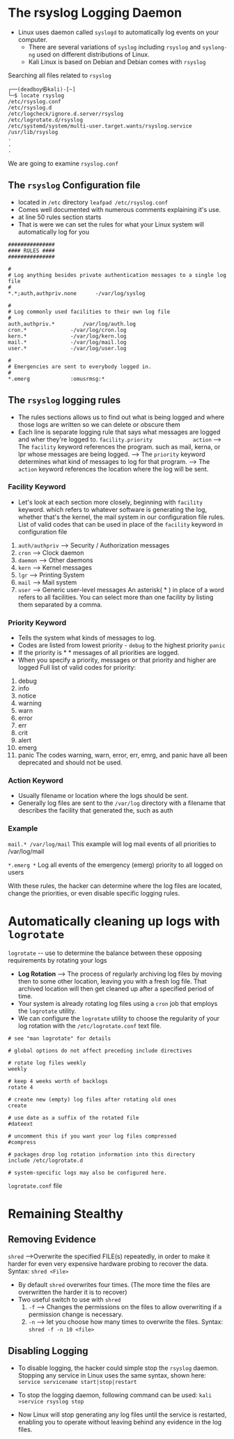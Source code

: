 # The rsyslog Logging Daemon
- Linux uses daemon called `syslogd` to automatically log events on your computer.
	- There are several variations of `syslog` including `rsyslog` and `syslong-ng` used on different distributions of Linux.
	- Kali Linux is based on Debian and Debian comes with `rsyslog`

Searching all files related to `rsyslog`
```
┌──(deadboy㉿kali)-[~]
└─$ locate rsyslog
/etc/rsyslog.conf
/etc/rsyslog.d
/etc/logcheck/ignore.d.server/rsyslog
/etc/logrotate.d/rsyslog
/etc/systemd/system/multi-user.target.wants/rsyslog.service
/usr/lib/rsyslog
.
.
.
```
We are going to examine `rsyslog.conf`
## The `rsyslog` Configuration file
- located in `/etc` directory
`leafpad /etc/rsyslog.conf`
- Comes well documented with numerous comments explaining it's use.
- at line 50 rules section starts
- That is were we can set the rules for what your Linux system will automatically log for you
```
###############
#### RULES ####
###############

#
# Log anything besides private authentication messages to a single log file
#
*.*;auth,authpriv.none		-/var/log/syslog

#
# Log commonly used facilities to their own log file
#
auth,authpriv.*			/var/log/auth.log
cron.*				-/var/log/cron.log
kern.*				-/var/log/kern.log
mail.*				-/var/log/mail.log
user.*				-/var/log/user.log

#
# Emergencies are sent to everybody logged in.
#
*.emerg				:omusrmsg:*
```
## The `rsyslog` logging rules
- The rules sections allows us to find out what is being logged and where those logs are written so we can delete or obscure them
- Each line is separate logging rule that says what messages are logged and wher they're logged to.
`facility.priority             action`
--> The `facility` keyword references the program. such as mail, kerna, or lpr whose messages are being logged.
--> The `priority` keyword determines what kind of messages to log for that program.
--> The `action` keyword references the location where the log will be sent.
### Facility Keyword
- Let's look at each section more closely, beginning with `facility` keyword. which refers to whatever software is generating the log, whether that's the kernel, the mail system in our configuration file rules.
List of valid codes that can be used in place of the `facility` keyword
 in configuration file
 1. `auth/authpriv` --> Security / Authorization messages
 2. `cron` --> Clock daemon
 3. `daemon` --> Other daemons
 4. `kern` --> Kernel messages
 5. `lgr` --> Printing System
 6. `mail` --> Mail system
 7. `user` --> Generic user-level messages
An asterisk( * ) in place of a word refers to all facilities. You can select more than one facility by listing them separated by a comma.

### Priority Keyword
- Tells the system what kinds of messages to log. 
- Codes are listed from lowest priority - `debug` to the highest priority `panic`
- If the priority is * * messages of all priorities are logged.
- When you specify a priority, messages or that priority and higher are logged
Full list of valid codes for priority:
1. debug
2. info
3. notice
4. warning
5. warn
6. error
7. err
8. crit
9. alert
10. emerg
11. panic
The codes warning, warn, error, err, emrg, and panic have all been deprecated and should not be used.

### Action Keyword
- Usually filename or location where the logs should be sent.
- Generally log files are sent to the `/var/log` directory with a filename that describes the facility that generated the, such as auth

### Example
`mail.* /var/log/mail`
This example will log mail events of all priorities to /var/log/mail

`*.emerg *`
Log all events of the emergency (emerg) priority to all logged on users


With these rules, the hacker can determine where the log files are located, change the priorities, or even disable specific logging rules.

# Automatically cleaning up logs with `logrotate`
`logrotate` -- use to determine the balance between these opposing requirements by rotating your logs
- **Log Rotation** --> The process of regularly archiving log files by moving then to some other location, leaving you with a fresh log file. That archived location will then get cleaned up after a specified period of time.
- Your system is already rotating log files using a `cron` job that employs the `logrotate` utility.
- We can configure the `logrotate` utility to choose the regularity of your log rotation with the `/etc/logrotate.conf` text file.
```
# see "man logrotate" for details

# global options do not affect preceding include directives

# rotate log files weekly
weekly

# keep 4 weeks worth of backlogs
rotate 4

# create new (empty) log files after rotating old ones
create

# use date as a suffix of the rotated file
#dateext

# uncomment this if you want your log files compressed
#compress

# packages drop log rotation information into this directory
include /etc/logrotate.d

# system-specific logs may also be configured here.
```
`logrotate.conf` file
# Remaining Stealthy
## Removing Evidence
`shred` -->Overwrite the specified FILE(s) repeatedly, in order to make it harder
for even very expensive hardware probing to recover the data.
Syntax: `shred <File>`
 - By default `shred` overwrites four times. (The more time the files are overwritten the harder it is to recover)
 - Two useful switch to use with `shred`
	 1. `-f` --> Changes the permissions on the files to allow overwriting if a permission change is necessary.
	 2. `-n` --> let you choose how many times to overwrite the files.
Syntax: `shred -f -n 10 <file>`

## Disabling Logging
- To disable logging, the hacker could simple stop the `rsyslog` daemon. Stopping any service in Linux uses the same syntax, shown here:
`service servicename start|stop|restart`

- To stop the logging daemon, following command can be used:
`kali >service rsyslog stop`

- Now Linux will stop generating any log files until the service is restarted, enabling you to operate without leaving behind any evidence in the log files.

